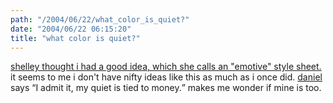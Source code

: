 ```yaml
---
path: "/2004/06/22/what_color_is_quiet?" 
date: "2004/06/22 06:15:20" 
title: "what color is quiet?" 
---
```

<p><a href="http://weblog.burningbird.net/archives/2004/06/21/emotive/">shelley thought i had a good idea, which she calls an "emotive" style sheet.</a> it seems to me i don't have nifty ideas like this as much as i once did. <a href="http://archipelago.phrasewise.com/2004/06/21">daniel</a> says <q>I admit it, my quiet is tied to money.</q> makes me wonder if mine is too.</p>